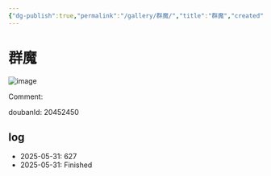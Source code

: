 ```yaml
---
{"dg-publish":true,"permalink":"/gallery/群魔/","title":"群魔","created":"2025-06-16T14:31:18.396+08:00"}
---
```



# 群魔

![image](https://hiraeth-picbed.oss-cn-beijing.aliyuncs.com/20250531154956.webp)

Comment: 



doubanId: 20452450

## log

- 2025-05-31: 627
- 2025-05-31: Finished
